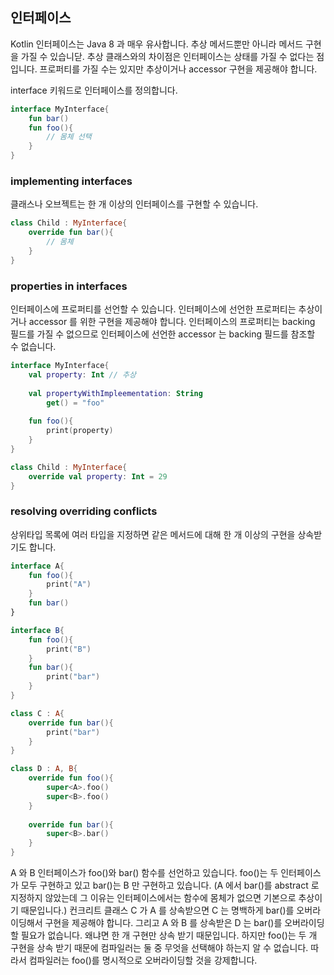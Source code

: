## 인터페이스

Kotlin 인터페이스는 Java 8 과 매우 유사합니다. 추상 메서드뿐만 아니라 메서드 구현을 가질 수 있습니닫. 추상 클래스와의 차이점은 인터페이스는 상태를 가질 수 없다는 점입니다. 프로퍼티를 가질 수는 있지만 추상이거나 accessor 구현을 제공해야 합니다.

interface 키워드로 인터페이스를 정의합니다.

~~~kotlin
interface MyInterface{
    fun bar()
    fun foo(){
        // 몸체 선택
    }
}
~~~

### implementing interfaces

클래스나 오브젝트는 한 개 이상의 인터페이스를 구현할 수 있습니다.

~~~kotlin
class Child : MyInterface{
    override fun bar(){
        // 몸체
    }
}
~~~

### properties in interfaces

인터페이스에 프로퍼티를 선언할 수 있습니다. 인터페이스에 선언한 프로퍼티는 추상이거나 accessor 를 위한 구현을 제공해야 합니다. 인터페이스의 프로퍼티는 backing 필드를 가질 수 없으므로 인터페이스에 선언한 accessor 는 backing 필드를 참조할 수 없습니다.

~~~kotlin
interface MyInterface{
    val property: Int // 추상
    
    val propertyWithImpleementation: String
    	get() = "foo"
    	
    fun foo(){
        print(property)
    }
}

class Child : MyInterface{
    override val property: Int = 29
}
~~~

### resolving overriding conflicts

 상위타입 목록에 여러 타입을 지정하면 같은 메서드에 대해 한 개 이상의 구현을 상속받기도 합니다. 

~~~kotlin
interface A{
    fun foo(){
        print("A")
    }
    fun bar()
}

interface B{
    fun foo(){
        print("B")
    }
    fun bar(){
        print("bar")
    }
}

class C : A{
    override fun bar(){
        print("bar")
    }
}

class D : A, B{
    override fun foo(){
        super<A>.foo()
        super<B>.foo()
    }
    
    override fun bar(){
        super<B>.bar()
    }
}
~~~

A 와 B 인터페이스가 foo()와 bar() 함수를 선언하고 있습니다. foo()는 두 인터페이스가 모두 구현하고 있고 bar()는 B 만 구현하고 있습니다. (A 에서 bar()를 abstract 로 지정하지 않았는데 그 이유는 인터페이스에서는 함수에 몸체가 없으면 기본으로 추상이기 때문입니다.) 컨크리트 클래스  C 가 A 를 상속받으면 C 는 명백하게 bar()를 오버라이딩해서 구현을 제공해야 합니다. 그리고 A 와 B 를 상속받은 D 는 bar()를 오버라이딩할 필요가 없습니다. 왜냐면 한 개 구현만 상속 받기 때문입니다. 하지만 foo()는 두 개 구현을 상속 받기 때문에 컴파일러는 둘 중 무엇을 선택해야 하는지 알 수 없습니다. 따라서 컴파일러는 foo()를 명시적으로 오버라이딩할 것을 강제합니다.